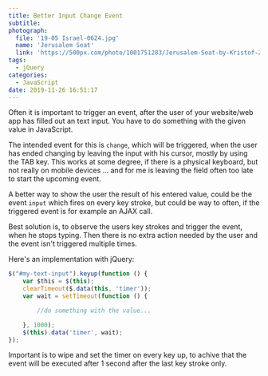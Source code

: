```yaml
---
title: Better Input Change Event
subtitle:
photograph:
  file: '19-05 Israel-0624.jpg'
  name: 'Jerusalem Seat'
  link: 'https://500px.com/photo/1001751283/Jerusalem-Seat-by-Kristof-Zerbe'
tags:
  - jQuery
categories:
  - JavaScript
date: 2019-11-26 16:51:17
---
```


Often it is important to trigger an event, after the user of your website/web app has filled out an text input. You have to do something with the given value in JavaScript.

The intended event for this is ``change``, which will be triggered, when the user has ended changing by leaving the input with his cursor, mostly by using the TAB key. This works at some degree, if there is a physical keyboard, but not really on mobile devices ... and for me is leaving the field often too late to start the upcoming event.

<!-- more -->

A better way to show the user the result of his entered value, could be the event ``input`` which fires on every key stroke, but could be way to often, if the triggered event is for example an AJAX call.

Best solution is, to observe the users key strokes and trigger the event, when he stops typing. Then there is no extra action needed by the user and the event isn't triggered multiple times. 

Here's an implementation with jQuery:

```javascript
$("#my-text-input").keyup(function () {
    var $this = $(this);
    clearTimeout($.data(this, 'timer'));
    var wait = setTimeout(function () {

        //do something with the value...

    }, 1000);
    $(this).data('timer', wait);
});
```

Important is to wipe and set the timer on every key up, to achive that the event will be executed after 1 second after the last key stroke only.